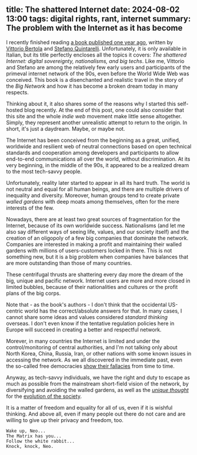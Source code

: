 title: The shattered Internet
date: 2024-08-02 13:00
tags: digital rights, rant, internet
summary: The problem with the Internet as it has become
---

I recently finished reading [a book published one year
ago](https://www.bollatiboringhieri.it/libri/vittorio-bertola-internet-fatta-a-pezzi-9788833942018/),
written by [Vittorio Bertola](https://bertola.eu/) and [Stefano Quintarelli](https://en.wikipedia.org/wiki/Stefano_Quintarelli). 
Unfortunately, it is only available in Italian, but its title perfectly encloses all the topics
it covers: _The shattered Internet: digital sovereignty, nationalisms, and big
techs_.  Like me, Vittorio and Stefano are among the relatively few early users and
participants of the primeval internet network of the 90s, even before the World
Wide Web was conceived. This book is a disenchanted and realistic travel in the
story of the _Big Network_ and how it has become a broken dream today in many
respects.

Thinking about it, it also shares some of the reasons why I started this
self-hosted blog recently. At the end of this post, one could also consider
that this site and the whole _indie web_ movement make little sense altogether.
Simply, they represent another unrealistic attempt to return to the origin.
In short, it's just a daydream. Maybe, or maybe not.

The Internet has been conceived from the beginning as a great, unified,
worldwide and resilient web of neutral connections based on open technical
standards and cooperation among developers and participants to allow
end-to-end communications all over the world, without discrimination.  At its very
beginning, in the middle of the 90s, it appeared to be a realized dream to the
most tech-savvy people. 

Unfortunately, reality later started to appear in all
its hard truth.  The world is not neutral and equal for all human beings, and
there are multiple drivers of inequality and diversity. Moreover, human groups
tend to create private _walled gardens_ with deep moats among themselves, often
for the mere interests of the few.

Nowadays, there are at least two great sources of fragmentation for the
Internet, because of its own worldwide success. Nationalisms (and let me also say
different ways of seeing life, values, and our society itself) and the creation
of an oligopoly of a few big companies that dominate the network. Companies are
interested in making a profit and maintaining their walled gardens with millions
of users-customers locked in there.
This is not something new, but it is
a big problem when companies have balances that are more outstanding than those of many countries.

These centrifugal thrusts are shattering every day more the dream of the
big, unique and pacific network.
Internet users are more and more closed in limited bubbles, because
of their nationalities and cultures or the profit plans of the big corps.

Note that - as the book's authors - I don't think that the occidental US-centric
world has the correct/absolute answers for that. In many cases, I cannot share some ideas and
values considered _standard thinking_ overseas. I don't even know
if the tentative regulation policies here in Europe will succeed in creating
a better and respectful network.

Morever, in many countries the Internet is limited and under the control/monitoring of central authorities, and I'm not
talking only about North Korea, China, Russia, Iran, or other nations with some known issues
in accessing the network. As we all discovered in the immediate past, even the so-called free
democracies [show their fallacies](https://en.wikipedia.org/wiki/Edward_Snowden) from time to time. 

Anyway, as tech-savvy individuals, we have the right and duty to escape as much as possible
from the mainstream short-field vision of the network, by diversifying and
avoiding the walled gardens, as well as 
the [_unique thought_](https://en.wikipedia.org/wiki/Pens%C3%A9e_unique) for the 
[evolution of the society](https://en.wikipedia.org/wiki/The_End_of_History_and_the_Last_Man).

It is a matter of freedom and equality for all of us, even if it is wishful thinking.
And above all, even if many people out there do not care and are willing to give up
their privacy and freedom, too.

```
Wake up, Neo...
The Matrix has you...
Follow the white rabbit...
Knock, knock, Neo.
```
